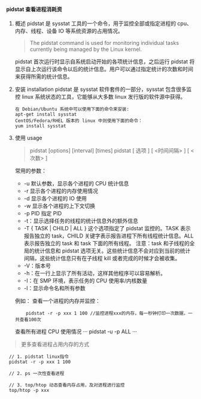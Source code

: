 #### pidstat 查看进程消耗资

1. 概述
   pidstat 是 sysstat 工具的一个命令，用于监控全部或指定进程的 cpu、内存、线程、设备 IO 等系统资源的占用情况。

   > The pidstat command is used for monitoring individual tasks currently being managed by the Linux kernel.

   pidstat 首次运行时显示自系统启动开始的各项统计信息，之后运行 pidstat 将显示自上次运行该命令以后的统计信息。用户可以通过指定统计的次数和时间来获得所需的统计信息。

2. 安装 installation
   pidstat 是 sysstat 软件套件的一部分，sysstat 包含很多监控 linux 系统状态的工具，它能够从大多数 linux 发行版的软件源中获得。

   ```
   在 Debian/Ubuntu 系统中可以使用下面的命令来安装:
   apt-get install sysstat
   CentOS/Fedora/RHEL 版本的 linux 中则使用下面的命令：
   yum install sysstat
   ```

3. 使用 usage

   > pidstat [options] [interval] [times]
   > pidstat [ 选项 ] [ <时间间隔> ] [ <次数> ]

   常用的参数：

   - -u 默认参数，显示各个进程的 CPU 统计信息
   - -r 显示各个进程的内存使用情况
   - -d 显示各个进程的 IO 使用
   - -w 显示各个进程的上下文切换
   - -p PID 指定 PID
   - -t：显示选择任务的线程的统计信息外的额外信息
   - -T { TASK | CHILD | ALL }
     这个选项指定了 pidstat 监控的。TASK 表示报告独立的 task，CHILD 关键字表示报告进程下所有线程统计信息。ALL 表示报告独立的 task 和 task 下面的所有线程。
     注意：task 和子线程的全局的统计信息和 pidstat 选项无关。这些统计信息不会对应到当前的统计间隔，这些统计信息只有在子线程 kill 或者完成的时候才会被收集。
   - -V：版本号
   - -h：在一行上显示了所有活动，这样其他程序可以容易解析。
   - -I：在 SMP 环境，表示任务的 CPU 使用率/内核数量
   - -l：显示命令名和所有参数

   例如：
   查看一个进程的内存并监控：

   ```
       pidstat -r -p xxx 1 100 //监控进程xxx的内存，每一秒钟打印一次数据，一共查看100次
   ```

   查看所有进程 CPU 使用情况
   ···
   pidstat -u -p ALL
   ···

> 更多查看进程占用内存的方式

```
 // 1. pidstat linux指令
 pidstat -r -p xxx 1 100

 // 2. ps 一次性查看进程

 // 3. top/htop 动态查看内存占用，及对进程进行监控
 top/htop -p xxx

```
